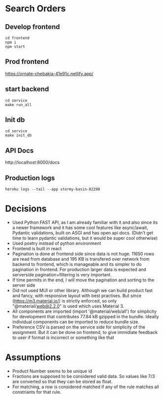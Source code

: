 # Search Orders

## Develop frontend

```
cd frontend
npm i
npm start
```

## Prod frontend

https://ornate-chebakia-41e91c.netlify.app/

## start backend

```
cd service
make run_all
```

## Init db

```
cd service
make init_db
```

## API Docs

http://localhost:8000/docs

## Production logs

```
heroku logs --tail --app stormy-basin-82290
```

# Decisions

- Used Python FAST API, as I am already familiar with it and also since its a newer framework and it has some cool features like async/await, Pydantic validations, built on ASGI and has open api docs. (Didn't get time to learn pydantic validations, but it would be super cool otherwise)
- Used poetry instead of python environment
- Frontend is built in react
- Pagination is done at frontend side since data is not huge. 11650 rows are read from database and 195 KB is transfered over network from backend to frontend, which is manageable and its simpler to do pagination in frontend.
  For production larger data is expected and serverside pagination+filtering is very important.
- If time permits in the end, I will move the pagination and sorting to the server side
- Did not used MUI or other library. Although we can build product fast and fancy, with responsive layout with best practises. But since (https://m3.material.io/) is strictly enforced, so only "@material/web@2.2.0" is used which uses Material 3.
- All components are imported (import '@material/web/all') for simplicity for development that contributes 77.84 kB gzipped in the bundle. Ideally individual components can be imported to reduce bundle size.
- Preference CSV is parsed on the service side for simplicity of the assignment. But it can be done on frontend, to give immidiate feedback to user if format is incorrect or something like that

# Assumptions

- Product Number seems to be unique id
- Fractions are supposed to be considered valid data. So values like 7/3 are converted so that they can be stored as float.
- For matching, a row is considered matched if any of the rule matches all constriants for that rule.
